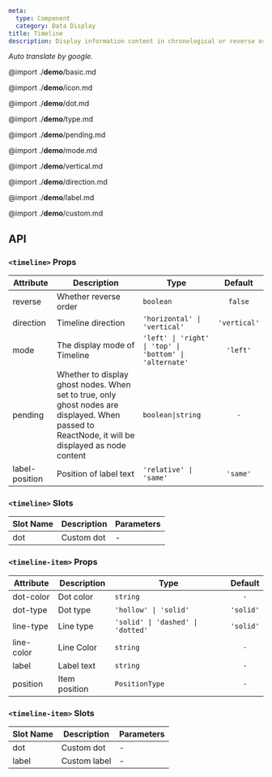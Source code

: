 ```yaml
meta:
  type: Component
  category: Data Display
title: Timeline
description: Display information content in chronological or reverse order.
```

*Auto translate by google.*

@import ./__demo__/basic.md

@import ./__demo__/icon.md

@import ./__demo__/dot.md

@import ./__demo__/type.md

@import ./__demo__/pending.md

@import ./__demo__/mode.md

@import ./__demo__/vertical.md

@import ./__demo__/direction.md

@import ./__demo__/label.md

@import ./__demo__/custom.md

## API


### `<timeline>` Props

|Attribute|Description|Type|Default|
|---|---|---|:---:|
|reverse|Whether reverse order|`boolean`|`false`|
|direction|Timeline direction|`'horizontal' \| 'vertical'`|`'vertical'`|
|mode|The display mode of Timeline|`'left' \| 'right' \| 'top' \| 'bottom' \| 'alternate'`|`'left'`|
|pending|Whether to display ghost nodes. When set to true, only ghost nodes are displayed. When passed to ReactNode, it will be displayed as node content|`boolean\|string`|`-`|
|label-position|Position of label text|`'relative' \| 'same'`|`'same'`|
### `<timeline>` Slots

|Slot Name|Description|Parameters|
|---|---|---|
|dot|Custom dot|-|




### `<timeline-item>` Props

|Attribute|Description|Type|Default|
|---|---|---|:---:|
|dot-color|Dot color|`string`|`-`|
|dot-type|Dot type|`'hollow' \| 'solid'`|`'solid'`|
|line-type|Line type|`'solid' \| 'dashed' \| 'dotted'`|`'solid'`|
|line-color|Line Color|`string`|`-`|
|label|Label text|`string`|`-`|
|position|Item position|`PositionType`|`-`|
### `<timeline-item>` Slots

|Slot Name|Description|Parameters|
|---|---|---|
|dot|Custom dot|-|
|label|Custom label|-|


